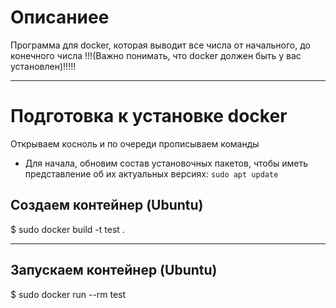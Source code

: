 # Описаниее
Программа для docker, которая выводит все числа от начального, до конечного числа 
!!!(Важно понимать, что docker должен быть у вас установлен)!!!!!

---------------------

# Подготовка к установке docker
Открываем косноль и по очереди прописываем команды

* Для начала, обновим состав установочных пакетов, чтобы иметь представление об их актуальных версиях:
`sudo apt update`



## Создаем контейнер (Ubuntu)
$ sudo docker build -t test .

---------------------

## Запускаем контейнер (Ubuntu)
$ sudo docker run --rm test

